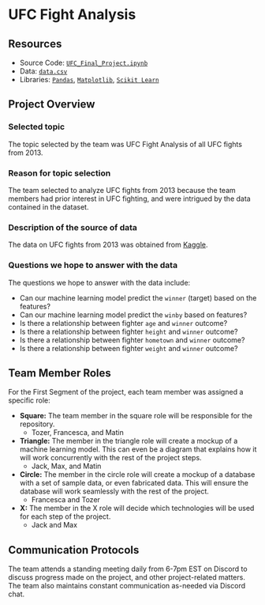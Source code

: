 # UFC Fight Analysis

## Resources
- Source Code: [`UFC_Final_Project.ipynb`](UFC_Final_Project.ipynb)
- Data: [`data.csv`](Resources/data.csv)
- Libraries: [`Pandas`](https://pandas.pydata.org), [`Matplotlib`](https://matplotlib.org/), [`Scikit Learn`](https://scikit-learn.org/stable/index.html)

## Project Overview
### Selected topic
The topic selected by the team was UFC Fight Analysis of all UFC fights from 2013.

### Reason for topic selection
The team selected to analyze UFC fights from 2013 because the team members had prior interest in UFC fighting, and were intrigued by the data contained in the dataset.

### Description of the source of data
The data on UFC fights from 2013 was obtained from [Kaggle](https://www.kaggle.com/calmdownkarm/ufcdataset?select=data.csv).

### Questions we hope to answer with the data
The questions we hope to answer with the data include:
- Can our machine learning model predict the `winner` (target) based on the features?
- Can our machine learning model predict the `winby` based on features?
- Is there a relationship between fighter `age` and `winner` outcome?
- Is there a relationship between fighter `height` and `winner` outcome?
- Is there a relationship between fighter `hometown` and `winner` outcome?
- Is there a relationship between fighter `weight` and `winner` outcome?

## Team Member Roles
For the First Segment of the project, each team member was assigned a specific role:
- **Square:** The team member in the square role will be responsible for the repository.
    - Tozer, Francesca, and Matin
- **Triangle:** The member in the triangle role will create a mockup of a machine learning model. This can even be a diagram that explains how it will work concurrently with the rest of the project steps.
    - Jack, Max, and Matin
- **Circle:** The member in the circle role will create a mockup of a database with a set of sample data, or even fabricated data. This will ensure the database will work seamlessly with the rest of the project.
    - Francesca and Tozer
- **X:** The member in the X role will decide which technologies will be used for each step of the project.
    - Jack and Max

## Communication Protocols
The team attends a standing meeting daily from 6-7pm EST on Discord to discuss progress made on the project, and other project-related matters. The team also maintains constant communication as-needed via Discord chat. 